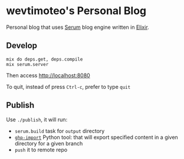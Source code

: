 # wevtimoteo's Personal Blog

Personal blog that uses [Serum](https://dalgona.github.io/Serum) blog engine written in [Elixir](https://elixir-lang.org/).

## Develop

```
mix do deps.get, deps.compile
mix serum.server
```

Then access [http://localhost:8080](http://localhost:8080)

To quit, instead of press `Ctrl-c`, prefer to type `quit`

## Publish

Use `./publish`, it will run:

* `serum.build` task for `output` directory
* [`ghp-import`](https://github.com/davisp/ghp-import) Python tool: that will export specified content in a given directory for a given branch
* `push` it to remote repo

